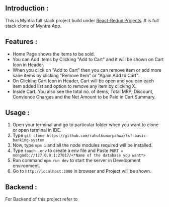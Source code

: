 ## Introduction : 
This is Myntra full stack project build under [React-Redux Projects](https://github.com/rahulkumarpahwa/kg-coding-react-projects). It is full stack clone of Myntra App.

## Features : 

- Home Page shows the items to be sold.
- You can Add Items by Clicking "Add to Cart" and it will be shown on Cart Icon in Header.
- When you click on "Add to Cart" then you can remove item or add more sane items by clicking "Remove Item" or "Again Add to Cart".
- On Clicking Cart Icon in Header, Cart will be open and you can each item added list and option to remove any item by clicking X.
- Inside Cart, You also see the total no. of items, Total MRP, Discount, Convience Charges and the Net Amount to be Paid in Cart Summary.

## Usage : 

1. Open your terminal and go to particular folder when you want to clone or open terminal in IDE.
2. Type ```git clone https://github.com/rahulkumarpahwa/tsf-basic-banking-system```
3. Now, type ```npm i``` and all the node modules required will be installed.
4. Type ```touch .env``` to create a env file and Paste ```PORT = mongodb://127.0.0.1:27017/<*Name of the database you want*>```
5. Run command ```npm run dev``` to start the server in Development environment.
6. Go to ```http://localhost:3000``` in browser and Project will be shown.


## Backend : 

For Backend of this project refer to [](https://github.com/rahulkumarpahwa/)